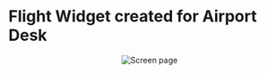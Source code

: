# Flight Widget created for Airport Desk

<div align="center">

<!-- DESCRIPTION -->

![Screen page][screen]

[screen]: gif/widget-tutorial.gif  
</div>
